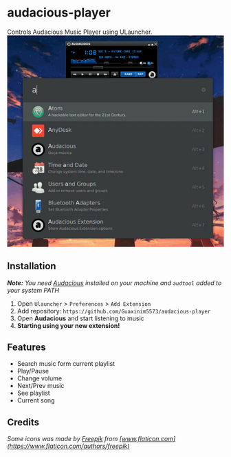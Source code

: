 # audacious-player
Controls Audacious Music Player using ULauncher.
![demogif](demo.gif)
## Installation
_**Note:** You need [Audacious](https://audacious-media-player.org/) installed on your machine and `audtool` added to your system PATH_
 1. Open `Ulauncher` > `Preferences` > `Add Extension`
 2. Add repository: `https://github.com/Guaxinim5573/audacious-player`
 3. Open **Audacious** and start listening to music
 4. **Starting using your new extension!**

## Features

 - Search music form current playlist
 - Play/Pause
 - Change volume
 - Next/Prev music
 - See playlist
 - Current song

## Credits
_Some icons was made by [Freepik](https://www.flaticon.com/authors/freepik) from [www.flaticon.com](https://www.flaticon.com/authors/freepik)_